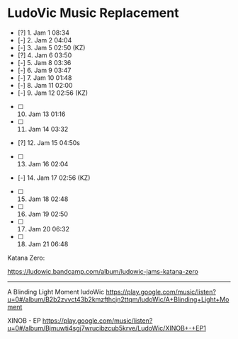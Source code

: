 # LudoVic Music Replacement

- [?] 1. Jam 1 08:34
- [-] 2. Jam 2 04:04
- [-] 3. Jam 5 02:50 (KZ)
- [?] 4. Jam 6 03:50
- [-] 5. Jam 8 03:36
- [-] 6. Jam 9 03:47
- [-] 7. Jam 10 01:48
- [-] 8. Jam 11 02:00
- [-] 9. Jam 12 02:56 (KZ)
- [ ] 10. Jam 13 01:16
- [ ] 11. Jam 14 03:32
- [?] 12. Jam 15 04:50s
- [ ] 13. Jam 16 02:04
- [-] 14. Jam 17 02:56 (KZ)
- [ ] 15. Jam 18 02:48
- [ ] 16. Jam 19 02:50
- [ ] 17. Jam 20 06:32
- [ ] 18. Jam 21 06:48

Katana Zero:

https://ludowic.bandcamp.com/album/ludowic-jams-katana-zero

---

A Blinding Light Moment
ludoWic
https://play.google.com/music/listen?u=0#/album/B2b2zvvct43b2kmzfthcjn2ttqm/ludoWic/A+Blinding+Light+Moment

XINOB - EP
https://play.google.com/music/listen?u=0#/album/Bjmuwti4sgj7wrucibzcub5krve/LudoWic/XINOB+-+EP1

